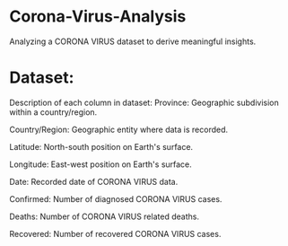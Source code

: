 # Corona-Virus-Analysis
Analyzing a CORONA VIRUS dataset to derive meaningful insights.
# Dataset:
Description of each column in dataset:
Province: Geographic subdivision within a country/region.

Country/Region: Geographic entity where data is recorded.

Latitude: North-south position on Earth's surface.

Longitude: East-west position on Earth's surface.

Date: Recorded date of CORONA VIRUS data.

Confirmed: Number of diagnosed CORONA VIRUS cases.

Deaths: Number of CORONA VIRUS related deaths.

Recovered: Number of recovered CORONA VIRUS cases.
